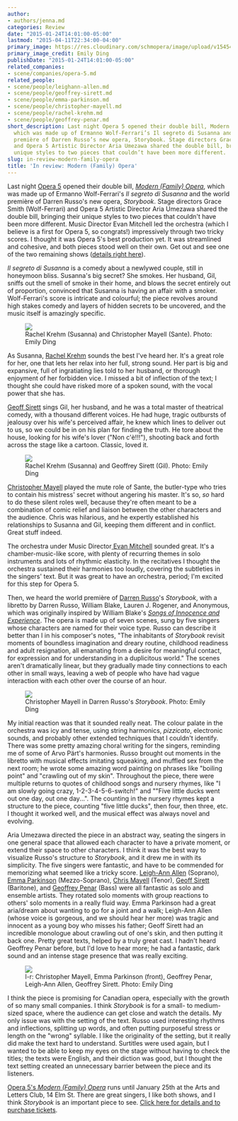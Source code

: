 ```yaml
---
author:
- authors/jenna.md
categories: Review
date: "2015-01-24T14:01:00-05:00"
lastmod: "2015-04-11T22:34:00-04:00"
primary_image: https://res.cloudinary.com/schmopera/image/upload/v1545409169/media/webhook-uploads/1428805715946/Jan-2015-1024.jpg.jpg
primary_image_credit: Emily Ding
publishDate: "2015-01-24T14:01:00-05:00"
related_companies:
- scene/companies/opera-5.md
related_people:
- scene/people/leighann-allen.md
- scene/people/geoffrey-sirett.md
- scene/people/emma-parkinson.md
- scene/people/christopher-mayell.md
- scene/people/rachel-krehm.md
- scene/people/geoffrey-penar.md
short_description: Last night Opera 5 opened their double bill, Modern (Family) Opera,
  which was made up of Ermanno Wolf-Ferrari’s Il segreto di Susanna and the world
  première of Darren Russo’s new opera, Storybook. Stage directors Grace Smith (Wolf-Ferrari)
  and Opera 5 Artistic Director Aria Umezawa shared the double bill, bringing their
  unique styles to two pieces that couldn’t have been more different.
slug: in-review-modern-family-opera
title: 'In review: Modern (Family) Opera'
---
```


<p>
	Last night <a href="http://www.operafive.com/season-tickets/" target="_blank">Opera 5</a> opened their double bill, <a href="http://www.operafive.com/season-tickets/" target="_blank"><em>Modern (Family) Opera</em></a>, which was made up of Ermanno Wolf-Ferrari's <em>Il segreto di Susanna </em>and the world première of Darren Russo's new opera, <em>Storybook</em>. Stage directors Grace Smith (Wolf-Ferrari) and Opera 5 Artistic Director Aria Umezawa shared the double bill, bringing their unique styles to two pieces that couldn't have been more different. Music Director Evan Mitchell led the orchestra (which I believe is a first for Opera 5, so congrats!) impressively through two tricky scores. I thought it was Opera 5's best production yet. It was streamlined and cohesive, and both pieces stood well on their own. Get out and see one of the two remaining shows (<a href="http://www.operafive.com/season-tickets/" target="_blank">details right here</a>).
</p>
<p>
	<em>Il segreto di Susanna</em> is a comedy about a newlywed couple, still in honeymoon bliss. Susanna's big secret? She smokes. Her husband, Gil, sniffs out the smell of smoke in their home, and blows the secret entirely out of proportion, convinced that Susanna is having an affair with a smoker. Wolf-Ferrari's score is intricate and colourful; the piece revolves around high stakes comedy and layers of hidden secrets to be uncovered, and the music itself is amazingly specific.
</p>
<figure data-type="image"><a href="https://res.cloudinary.com/schmopera/image/upload/v1545409169/media/webhook-uploads/1428805769057/Jan-2015-0805.jpg"><img data-resize-src="http://lh3.googleusercontent.com/x7eydqybHmgylok9F7-ZDj2AvMV3wlrev5_whb_0uUK1iGrnIjYmVL11uO7OXpmZoA047Xd-tu6iJQzKfSFalZaGvG0gtA" src="http://lh3.googleusercontent.com/x7eydqybHmgylok9F7-ZDj2AvMV3wlrev5_whb_0uUK1iGrnIjYmVL11uO7OXpmZoA047Xd-tu6iJQzKfSFalZaGvG0gtA=s1200"></a><figcaption>Rachel Krehm (Susanna) and Christopher Mayell (Sante). Photo: Emily Ding</figcaption></figure>
<p>
	As Susanna, <a href="http://www.rachelkrehm.com/" target="_blank">Rachel Krehm</a> sounds the best I've heard her. It's a great role for her, one that lets her relax into her full, strong sound. Her part is big and expansive, full of ingratiating lies told to her husband, or thorough enjoyment of her forbidden vice. I missed a bit of inflection of the text; I thought she could have risked more of a spoken sound, with the vocal power that she has.
</p>
<p>
	<a href="http://www.geoffreysirett.com/" target="_blank">Geoff Sirett</a> sings Gil, her husband, and he was a total master of theatrical comedy, with a thousand different voices. He had huge, tragic outbursts of jealousy over his wife's perceived affair, he knew which lines to deliver out to us, so we could be in on his plan for finding the truth. He tore about the house, looking for his wife's lover ("Non c'è!!!"), shooting back and forth across the stage like a cartoon. Classic, loved it.
</p>
<figure data-type="image"><a href="https://res.cloudinary.com/schmopera/image/upload/v1545409169/media/webhook-uploads/1428805811720/Jan-2015-0749.jpg"><img data-resize-src="http://lh3.googleusercontent.com/6dxL7X8i_JHGfCkYt8yK-JtnBUk07AHwONTsv4YQYzq1iJmlRTDn1L3Gxsqxx9LKWANsAOt9ztCYSqZCrkV5dnefEt33" src="http://lh3.googleusercontent.com/6dxL7X8i_JHGfCkYt8yK-JtnBUk07AHwONTsv4YQYzq1iJmlRTDn1L3Gxsqxx9LKWANsAOt9ztCYSqZCrkV5dnefEt33=s1200"></a><figcaption>Rachel Krehm (Susanna) and Geoffrey Sirett (Gil). Photo: Emily Ding</figcaption></figure>
<p>
	<a href="http://christophermayell.com/" target="_blank">Christopher Mayell</a> played the mute role of Sante, the butler-type who tries to contain his mistress' secret without angering his master. It's so, <em>so</em> hard to do these silent roles well, because they're often meant to be a combination of comic relief and liaison between the other characters and the audience. Chris was hilarious, and he expertly established his relationships to Susanna and Gil, keeping them different and in conflict. Great stuff indeed.
</p>
<p>
	The orchestra under Music Director<a href="http://www.musicaltoronto.org/2014/03/07/meet-the-new-face-of-the-kingston-symphony/" target="_blank"> Evan Mitchell</a> sounded great. It's a chamber-music-like score, with plenty of recurring themes in solo instruments and lots of rhythmic elasticity. In the recitatives I thought the orchestra sustained their harmonies too loudly, covering the subtleties in the singers' text. But it was great to have an orchestra, period; I'm excited for this step for Opera 5.
</p>
<p>
	Then, we heard the world première of <a href="https://soundcloud.com/darrenrusso" target="_blank">Darren Russo</a>'s <em>Storybook</em>, with a libretto by Darren Russo, William Blake, Lauren J. Rogener, and Anonymous, which was originally inspired by William Blake's <a href="http://www.gutenberg.org/files/1934/1934-h/1934-h.htm" target="_blank"><em>Songs of Innocence and Experience</em></a>. The opera is made up of seven scenes, sung by five singers whose characters are named for their voice type. Russo can describe it better than I in his composer's notes, "The inhabitants of <em>Storybook</em> revisit moments of boundless imagination and dreary routine, childhood readiness and adult resignation, all emanating from a desire for meaningful contact, for expression and for understanding in a duplicitous world." The scenes aren't dramatically linear, but they gradually made tiny connections to each other in small ways, leaving a web of people who have had vague interaction with each other over the course of an hour.
</p>
<figure data-type="image"><a href="https://res.cloudinary.com/schmopera/image/upload/v1545409169/media/webhook-uploads/1428805866741/Jan-2015-0917.jpg"><img data-resize-src="http://lh3.googleusercontent.com/q7Wm5Fx1lPxjmpaLia_bdrRRw83MwZ54y_hASFWVcedq7VA1-v3UBKd8eXxo9gw4H-vOZVQ-IUX4lMQRoEfg3yay4cohyQ" src="http://lh3.googleusercontent.com/q7Wm5Fx1lPxjmpaLia_bdrRRw83MwZ54y_hASFWVcedq7VA1-v3UBKd8eXxo9gw4H-vOZVQ-IUX4lMQRoEfg3yay4cohyQ=s1200"></a><figcaption>Christopher Mayell in Darren Russo's <em>Storybook</em>. Photo: Emily Ding</figcaption></figure>
<p>
	My initial reaction was that it sounded really neat. The colour palate in the orchestra was icy and tense, using string harmonics, <em>pizzicato</em>, electronic sounds, and probably other extended techniques that I couldn't identify. There was some pretty amazing choral writing for the singers, reminding me of some of Arvo Pärt's harmonies. Russo brought out moments in the libretto with musical effects imitating squeaking, and muffled sex from the next room; he wrote some amazing word painting on phrases like "boiling point" and "crawling out of my skin". Throughout the piece, there were multiple returns to quotes of childhood songs and nursery rhymes, like "I am slowly going crazy, 1-2-3-4-5-6-switch!" and ""Five little ducks went out one day, out one day...". The counting in the nursery rhymes kept a structure to the piece, counting "five little ducks", then four, then three, etc. I thought it worked well, and the musical effect was always novel and evolving.
</p>
<p>
	Aria Umezawa directed the piece in an abstract way, seating the singers in one general space that allowed each character to have a private moment, or extend their space to other characters. I think it was the best way to visualize Russo's structure to <em>Storybook</em>, and it drew me in with its simplicity. The five singers were fantastic, and have to be commended for memorizing what seemed like a tricky score. <a href="http://www.leighannallen.com/home/" target="_blank">Leigh-Ann Allen</a> (Soprano),<a href="http://emmaparkinson.com/" target="_blank"> Emma Parkinson</a> (Mezzo-Soprano), <a href="http://christophermayell.com/" target="_blank">Chris Mayell</a> (Tenor), <a href="http://www.geoffreysirett.com/" target="_blank">Geoff Sirett</a> (Baritone), and <a href="http://geoffreypenar.com/" target="_blank">Geoffrey Penar</a> (Bass) were all fantastic as solo and ensemble artists. They rotated solo moments with group reactions to others' solo moments in a really fluid way. Emma Parkinson had a great aria/dream about wanting to go for a joint and a walk; Leigh-Ann Allen (whose voice is gorgeous, and we should hear her more) was tragic and innocent as a young boy who misses his father; Geoff Sirett had an incredible monologue about crawling out of one's skin, and then putting it back one. Pretty great texts, helped by a truly great cast. I hadn't heard Geoffrey Penar before, but I'd love to hear more; he had a fantastic, dark sound and an intense stage presence that was really exciting.
</p>
<figure data-type="image"><a href="https://res.cloudinary.com/schmopera/image/upload/v1545409169/media/webhook-uploads/1428805904951/Jan-2015-0962.jpg"><img data-resize-src="http://lh3.googleusercontent.com/OLlaVFpEJYJnXku5bzlZxQhIy_ukfWHVOtqk2ZTcdI29rJWxrearpzbX_hmaSuBZSVcyheQNXbN9WTlJX_aiU2ymwfI" src="http://lh3.googleusercontent.com/OLlaVFpEJYJnXku5bzlZxQhIy_ukfWHVOtqk2ZTcdI29rJWxrearpzbX_hmaSuBZSVcyheQNXbN9WTlJX_aiU2ymwfI=s1200"></a><figcaption>l-r: Christopher Mayell, Emma Parkinson (front), Geoffrey Penar, Leigh-Ann Allen, Geoffrey Sirett. Photo: Emily Ding </figcaption></figure>
<p>
	I think the piece is promising for Canadian opera, especially with the growth of so many small companies. I think <em>Storybook</em> is for a small- to medium-sized space, where the audience can get close and watch the details. My only issue was with the setting of the text. Russo used interesting rhythms and inflections, splitting up words, and often putting purposeful stress or length on the "wrong" syllable. I like the originality of the setting, but it really did make the text hard to understand. Surtitles were used again, but I wanted to be able to keep my eyes on the stage without having to check the titles; the texts were English, and their diction was good, but I thought the text setting created an unnecessary barrier between the piece and its listeners.
</p>
<p>
	<a href="http://www.operafive.com/season-tickets/" target="_blank">Opera 5's </a><em><a href="http://www.operafive.com/season-tickets/" target="_blank">Modern (Family) Opera</a> </em>runs until January 25th at the Arts and Letters Club, 14 Elm St. There are great singers, I like both shows, and I think <em>Storybook</em> is an important piece to see. <a href="http://www.operafive.com/season-tickets/" target="_blank">Click here for details and to purchase tickets</a>.
</p>
